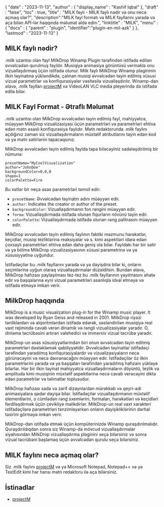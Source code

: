 {
  "date" : "2023-11-13",
  "author" : {
    "display_name" : "Kashif Iqbal"
},
  "draft" : "false",
  "toc" : true,
  "title" : "MILK faylı - MILK faylı nədir və onu necə açmaq olar?",
  "description":"MILK fayl formatı və MILK fayllarını yarada və aça bilən API-lər haqqında məlumat əldə edin.",
  "linktitle" : "MILK",
  "menu" : {
    "docs" : {
      "parent" : "plugin",
      "identifier":"plugin-en-mil-azk"
}
},
  "lastmod" : "2023-11-13"
}

## MILK faylı nədir?

.milk uzantısı olan fayl MilkDrop Winamp Plugin tərəfindən istifadə edilən əvvəlcədən qurulmuş fayldır. Musiqiyə animasiya görüntüsü verməklə onu vizuallaşdırmaq üçün istifadə olunur. Milk faylı MilkDrop Winamp plagininin ilkin təyinatına yükləndikdə, çalınan musiqi əvvəlcədən təyin edilmiş xüsusi vizual parametrlər və konfiqurasiyalar vasitəsilə vizuallaşdırılır. Winamp-dan əlavə, .milk faylları [projectM](https://github.com/projectM-visualizer/projectm) və VideoLAN VLC media pleyerində də istifadə edilə bilər.


## MILK Fayl Format - Ətraflı Məlumat

.milk uzantısı olan MilkDrop əvvəlcədən təyin edilmiş fayl, mahiyyətcə, müəyyən MilkDrop vizualizasiyası üçün parametrləri və parametrləri ehtiva edən mətn əsaslı konfiqurasiya faylıdır. Mətn redaktorunda .milk faylını açdığınız zaman siz vizuallaşdırmaların müxtəlif atributlarını təyin edən kod və ya mətn sətirlərini tapacaqsınız.

MilkDrop əvvəlcədən təyin edilmiş faylda tapa biləcəyiniz sadələşdirilmiş bir nümunə:

```plaintext
presetName="MyCoolVisualization"
author="JohnDoe"
backgroundColor=0,0,0
shape=1
colorPalette=Fire
```

Bu xətlər bir neçə əsas parametrləri təmsil edir:

- `presetName`: Əvvəlcədən təyinatın adını müəyyən edir.
- `author`: Indicates the creator or author of the preset.
- `backgroundColor`: Vizuallaşdırmanın fon rəngini müəyyən edir.
- `forma`: Vizuallaşdırmada istifadə olunan fiqurların növünü təyin edir.
- `colorPalette`: Vizuallaşdırmada istifadə olunan rəng palitrasını müəyyən edir.

MilkDrop əvvəlcədən təyin edilmiş faylının faktiki məzmunu hərəkətlər, keçidlər, musiqi tezliklərinə reaksiyalar və s. kimi aspektləri idarə edən çoxsaylı parametrləri ehtiva edən daha geniş ola bilər. Fayldakı hər bir sətir və ya bölmə MilkDrop vizualizasiyasının xüsusi parametrinə və ya xüsusiyyətinə uyğundur.

İstifadəçilər bu .milk fayllarını yarada və ya dəyişdirə bilər ki, onların seçimlərinə uyğun olaraq vizuallaşdırmalar düzəldilsin. Bundan əlavə, MilkDrop hafızası paylaşılması tez-tez bu .milk fayllarının yayılmasını əhatə edir və başqalarına eyni vizual parametrləri asanlıqla idxal etməyə və istifadə etməyə imkan verir.

## MilkDrop haqqında

MilkDrop is a music visualization plug-in for the Winamp music player. It was developed by Ryan Geiss and released in 2001. MilkDrop riyazi tənliklərdən və alqoritmlərdən istifadə edərək, səsləndirilən musiqiyə real vaxt rejimində cavab verən dinamik və rəngli vizualizasiyalar yaradır. O, dinləmə təcrübəsini artıran valehedici və immersiv vizual təcrübə yaradır.

MilkDrop-un əsas xüsusiyyətlərindən biri onun əvvəlcədən təyin edilmiş parametrləri dəstəkləmək qabiliyyətidir. Əvvəlcədən təyinatlar istifadəçi tərəfindən yaradılmış konfiqurasiyalardır və vizualizasiyaların necə görünəcəyini və necə davranacağını müəyyən edir. İstifadəçilər öz ilkin parametrlərini yarada və ya başqaları tərəfindən yaradılmış hafızanı yükləyə bilərlər. Hər bir ilkin təyinat mahiyyətcə vizuallaşdırmaların döyüntü, tezlik və amplituda kimi musiqinin müxtəlif aspektlərinə necə cavab verəcəyini diktə edən parametrlər və təlimatlar toplusudur.

MilkDrop hafızası sadə və zərif dizaynlardan mürəkkəb və qeyri-adi animasiyalara qədər dəyişə bilər. İstifadəçilər vizuallaşdırmanın müxtəlif elementlərini, o cümlədən rəng sxemlərini, formaları, hərəkətləri və keçidləri fərdiləşdirmək üçün çevikliyə malikdirlər. MilkDrop-un real vaxt xarakteri istifadəçilərə parametrləri tənzimləyərkən onların dəyişikliklərinin dərhal təsirini görməyə imkan verir.

MilkDrop-dan istifadə etmək üçün kompüterinizdə Winamp quraşdırılmalıdır. Quraşdırıldıqdan sonra siz Winamp-da mövcud vizuallaşdırmalar siyahısından MilkDrop vizuallaşdırma plaginini seçə bilərsiniz və sonra vizual təcrübəni başlamaq üçün əvvəlcədən qurulu seçə bilərsiniz.

## MILK faylını necə açmaq olar?

Siz .milk faylını [projectM](https://github.com/projectM-visualizer/projectm) və ya Microsoft Notepad, Notepad++ və ya TextEdit kimi hər hansı mətn redaktoru ilə aça bilərsiniz.

## İstinadlar

 * [projectM](https://github.com/projectM-visualizer/projectm)

